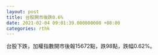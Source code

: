 ```yaml
---
layout: post
title: 台股開市後跌0.6%
date: 2021-02-04 09:01:39.000000000 +08:00
categories: rthk
---
```


台股下跌，加權指數開市後報15672點，跌98點，跌幅0.62%。
